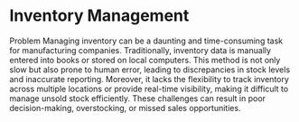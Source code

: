 # Inventory Management

Problem
Managing inventory can be a daunting and time-consuming task for manufacturing companies. Traditionally, inventory data is manually entered into books or stored on local computers. This method is not only slow but also prone to human error, leading to discrepancies in stock levels and inaccurate reporting. Moreover, it lacks the flexibility to track inventory across multiple locations or provide real-time visibility, making it difficult to manage unsold stock efficiently. These challenges can result in poor decision-making, overstocking, or missed sales opportunities.
